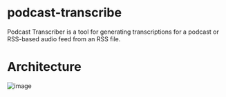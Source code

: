 # podcast-transcribe

Podcast Transcriber is a tool for generating transcriptions for a podcast or RSS-based audio feed from an RSS file.

# Architecture

![image](https://user-images.githubusercontent.com/16928672/139929165-a4e81ebb-1800-41ea-abfb-2da6469f4716.png)
